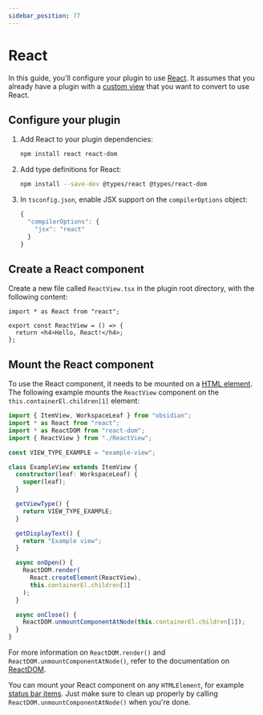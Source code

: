 ```yaml
---
sidebar_position: 77
---
```


# React

In this guide, you'll configure your plugin to use [React](https://reactjs.org/). It assumes that you already have a plugin with a [custom view](custom-views.md) that you want to convert to use React.

## Configure your plugin

1. Add React to your plugin dependencies:

   ```bash
   npm install react react-dom
   ```

1. Add type definitions for React:

   ```bash
   npm install --save-dev @types/react @types/react-dom
   ```

1. In `tsconfig.json`, enable JSX support on the `compilerOptions` object:

   ```ts title="tsconfig.json"
   {
     "compilerOptions": {
       "jsx": "react"
     }
   }
   ```

## Create a React component

Create a new file called `ReactView.tsx` in the plugin root directory, with the following content:

```tsx title="ReactView.tsx"
import * as React from "react";

export const ReactView = () => {
  return <h4>Hello, React!</h4>;
};
```

## Mount the React component

To use the React component, it needs to be mounted on a [HTML element](html-elements.md). The following example mounts the `ReactView` component on the `this.containerEl.children[1]` element:

```ts title="view.ts" {2-4,22-25,29}
import { ItemView, WorkspaceLeaf } from "obsidian";
import * as React from "react";
import * as ReactDOM from "react-dom";
import { ReactView } from "./ReactView";

const VIEW_TYPE_EXAMPLE = "example-view";

class ExampleView extends ItemView {
  constructor(leaf: WorkspaceLeaf) {
    super(leaf);
  }

  getViewType() {
    return VIEW_TYPE_EXAMPLE;
  }

  getDisplayText() {
    return "Example view";
  }

  async onOpen() {
    ReactDOM.render(
      React.createElement(ReactView),
      this.containerEl.children[1]
    );
  }

  async onClose() {
    ReactDOM.unmountComponentAtNode(this.containerEl.children[1]);
  }
}
```

For more information on `ReactDOM.render()` and `ReactDOM.unmountComponentAtNode()`, refer to the documentation on [ReactDOM](https://reactjs.org/docs/react-dom.html).

You can mount your React component on any `HTMLElement`, for example [status bar items](status-bar.md). Just make sure to clean up properly by calling `ReactDOM.unmountComponentAtNode()` when you're done.

